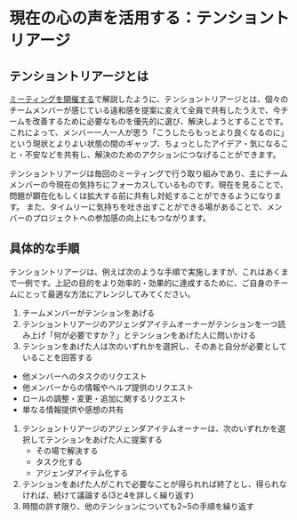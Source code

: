 # 現在の心の声を活用する：テンショントリアージ

## **テンショントリアージとは**

[ミーティングを開催する](../../v3.0/tutorial/section3-2.md)で解説したように、テンショントリアージとは、個々のチームメンバーが感じている違和感を提案に変えて全員で共有したうえで、今チームを改善するために必要なものを優先的に選び、解決しようとすることです。これによって、メンバー一人一人が思う「こうしたらもっとより良くなるのに」という現状とよりよい状態の間のギャップ、ちょっとしたアイデア・気になること・不安などを共有し、解決のためのアクションにつなげることができます。

テンショントリアージは毎回のミーティングで行う取り組みであり、主にチームメンバーの今現在の気持ちにフォーカスしているものです。現在を見ることで、問題が顕在化もしくは拡大する前に共有し対処することができるようになります。 また、タイムリーに気持ちを吐き出すことができる場があることで、メンバーのプロジェクトへの参加感の向上にもつながります。

## **具体的な手順**

テンショントリアージは、例えば次のような手順で実施しますが、これはあくまで一例です。上記の目的をより効率的・効果的に達成するために、ご自身のチームにとって最適な方法にアレンジしてみてください。

1. チームメンバーがテンションをあげる
2. テンショントリアージのアジェンダアイテムオーナーがテンションを一つ読み上げ「何が必要ですか？」とテンションをあげた人に問いかける
3. テンションをあげた人は次のいずれかを選択し、そのあと自分が必要としていることを回答する

* 他メンバーへのタスクのリクエスト
* 他メンバーからの情報やヘルプ提供のリクエスト
* ロールの調整・変更・追加に関するリクエスト
* 単なる情報提供や感想の共有

1. テンショントリアージのアジェンダアイテムオーナーは、次のいずれかを選択してテンションをあげた人に提案する
   * その場で解決する
   * タスク化する
   * アジェンダアイテム化する
2. テンションをあげた人がこれで必要なことが得られれば終了とし、得られなければ、続けて議論する(3と4を詳しく繰り返す)
3. 時間の許す限り、他のテンションについても2\~5の手順を繰り返す
